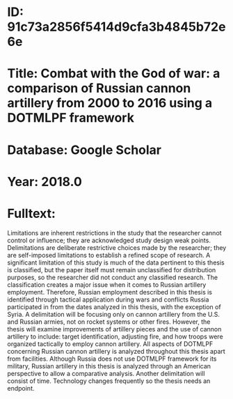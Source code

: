 # ID: 91c73a2856f5414d9cfa3b4845b72e6e
# Title: Combat with the God of war: a comparison of Russian cannon artillery from 2000 to 2016 using a DOTMLPF framework
# Database: Google Scholar
# Year: 2018.0
# Fulltext:
Limitations are inherent restrictions in the study that the researcher cannot control or influence; they are acknowledged study design weak points.
Delimitations are deliberate restrictive choices made by the researcher; they are self-imposed limitations to establish a refined scope of research.
A significant limitation of this study is much of the data pertinent to this thesis is classified, but the paper itself must remain unclassified for distribution purposes, so the researcher did not conduct any classified research.
The classification creates a major issue when it comes to Russian artillery employment.
Therefore, Russian employment described in this thesis is identified through tactical application during wars and conflicts Russia participated in from the dates analyzed in this thesis, with the exception of Syria.
A delimitation will be focusing only on cannon artillery from the U.S. and Russian armies, not on rocket systems or other fires.
However, the thesis will examine improvements of artillery pieces and the use of cannon artillery to include: target identification, adjusting fire, and how troops were organized tactically to employ cannon artillery.
All aspects of DOTMLPF concerning Russian cannon artillery is analyzed throughout this thesis apart from facilities.
Although Russia does not use DOTMLPF framework for its military, Russian artillery in this thesis is analyzed through an American perspective to allow a comparative analysis.
Another delimitation will consist of time.
Technology changes frequently so the thesis needs an endpoint.